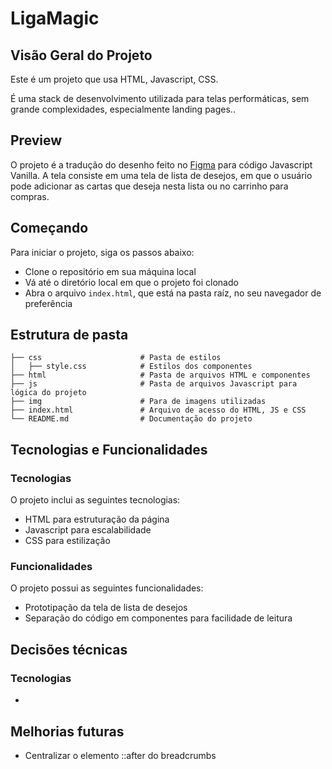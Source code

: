 # LigaMagic

## Visão Geral do Projeto

Este é um projeto que usa HTML, Javascript, CSS.

É uma stack de desenvolvimento utilizada para telas performáticas, sem grande complexidades, especialmente landing pages..

## Preview

O projeto é a tradução do desenho feito no [Figma](https://www.figma.com/file/6dqZEH8zgdzLCThML6Jqpt/Prova-dev?type=design&node-id=0-1&mode=design&t=bJPQkM3K1ZYlRYOQ-0) para código Javascript Vanilla. A tela consiste em uma tela de lista de desejos, em que o usuário pode adicionar as cartas que deseja nesta lista ou no carrinho para compras.

## Começando

Para iniciar o projeto, siga os passos abaixo:

- Clone o repositório em sua máquina local
- Vá até o diretório local em que o projeto foi clonado
- Abra o arquivo `index.html`, que está na pasta raíz, no seu navegador de preferência

## Estrutura de pasta

```
├── css                      # Pasta de estilos
│   ├── style.css            # Estilos dos componentes
├── html                     # Pasta de arquivos HTML e componentes
├── js                       # Pasta de arquivos Javascript para lógica do projeto
├── img                      # Para de imagens utilizadas
├── index.html               # Arquivo de acesso do HTML, JS e CSS
└── README.md                # Documentação do projeto
```

## Tecnologias e Funcionalidades

### Tecnologias

O projeto inclui as seguintes tecnologias:

- HTML para estruturação da página
- Javascript para escalabilidade
- CSS para estilização

### Funcionalidades

O projeto possui as seguintes funcionalidades:

- Prototipação da tela de lista de desejos
- Separação do código em componentes para facilidade de leitura

## Decisões técnicas

### Tecnologias

-

## Melhorias futuras

- Centralizar o elemento ::after do breadcrumbs
